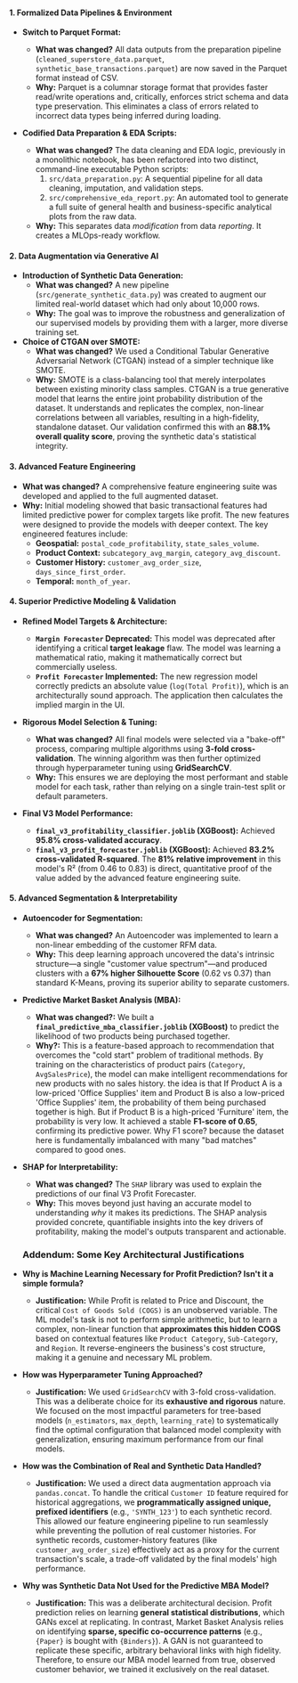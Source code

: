 #### **1. Formalized Data Pipelines & Environment**

*   **Switch to Parquet Format:**
    *   **What was changed?** All data outputs from the preparation pipeline (`cleaned_superstore_data.parquet`, `synthetic_base_transactions.parquet`) are now saved in the Parquet format instead of CSV.
    *   **Why:** Parquet is a columnar storage format that provides faster read/write operations and, critically, enforces strict schema and data type preservation. This eliminates a class of errors related to incorrect data types being inferred during loading.

*   **Codified Data Preparation & EDA Scripts:**
    *   **What was changed?** The data cleaning and EDA logic, previously in a monolithic notebook, has been refactored into two distinct, command-line executable Python scripts:
        1.  `src/data_preparation.py`: A sequential pipeline for all data cleaning, imputation, and validation steps.
        2.  `src/comprehensive_eda_report.py`: An automated tool to generate a full suite of general health and business-specific analytical plots from the raw data.
    *   **Why:** This separates data *modification* from data *reporting*. It creates a MLOps-ready workflow.


#### **2. Data Augmentation via Generative AI**

*   **Introduction of Synthetic Data Generation:**
    *   **What was changed?** A new pipeline (`src/generate_synthetic_data.py`) was created to augment our limited real-world dataset which had only about 10,000 rows.
    *   **Why:** The goal was to improve the robustness and generalization of our supervised models by providing them with a larger, more diverse training set.
*   **Choice of CTGAN over SMOTE:**
    *   **What was changed?** We used a Conditional Tabular Generative Adversarial Network (CTGAN) instead of a simpler technique like SMOTE.
    *   **Why:** SMOTE is a class-balancing tool that merely interpolates between existing minority class samples. CTGAN is a true generative model that learns the entire joint probability distribution of the dataset. It understands and replicates the complex, non-linear correlations between all variables, resulting in a high-fidelity, standalone dataset. Our validation confirmed this with an **88.1% overall quality score**, proving the synthetic data's statistical integrity.

#### **3. Advanced Feature Engineering**

*   **What was changed?** A comprehensive feature engineering suite was developed and applied to the full augmented dataset.
*   **Why:** Initial modeling showed that basic transactional features had limited predictive power for complex targets like profit. The new features were designed to provide the models with deeper context. The key engineered features include:
    *   **Geospatial:** `postal_code_profitability`, `state_sales_volume`.
    *   **Product Context:** `subcategory_avg_margin`, `category_avg_discount`.
    *   **Customer History:** `customer_avg_order_size`, `days_since_first_order`.
    *   **Temporal:** `month_of_year`.

#### **4. Superior Predictive Modeling & Validation**

*   **Refined Model Targets & Architecture:**
    *   **`Margin Forecaster` Deprecated:** This model was deprecated after identifying a critical **target leakage** flaw. The model was learning a mathematical ratio, making it mathematically correct but commercially useless.
    *   **`Profit Forecaster` Implemented:** The new regression model correctly predicts an absolute value (`log(Total Profit)`), which is an architecturally sound approach. The application then calculates the implied margin in the UI.

*   **Rigorous Model Selection & Tuning:**
    *   **What was changed?** All final models were selected via a "bake-off" process, comparing multiple algorithms using **3-fold cross-validation**. The winning algorithm was then further optimized through hyperparameter tuning using **GridSearchCV**.
    *   **Why:** This ensures we are deploying the most performant and stable model for each task, rather than relying on a single train-test split or default parameters.

*   **Final V3 Model Performance:**
    *   **`final_v3_profitability_classifier.joblib` (XGBoost):** Achieved **95.8% cross-validated accuracy**.
    *   **`final_v3_profit_forecaster.joblib` (XGBoost):** Achieved **83.2% cross-validated R-squared**. The **81% relative improvement** in this model's R² (from 0.46 to 0.83) is direct, quantitative proof of the value added by the advanced feature engineering suite.

#### **5. Advanced Segmentation & Interpretability**

*   **Autoencoder for Segmentation:**
    *   **What was changed?** An Autoencoder was implemented to learn a non-linear embedding of the customer RFM data.
    *   **Why:** This deep learning approach uncovered the data's intrinsic structure—a single "customer value spectrum"—and produced clusters with a **67% higher Silhouette Score** (0.62 vs 0.37) than standard K-Means, proving its superior ability to separate customers.
*   **Predictive Market Basket Analysis (MBA):**
    *   **What was changed?:** We built a **`final_predictive_mba_classifier.joblib` (XGBoost)** to predict the likelihood of two products being purchased together.
    *   **Why?:** This is a feature-based approach to recommendation that overcomes the "cold start" problem of traditional methods. By training on the characteristics of product pairs (`Category`, `AvgSalesPrice`), the model can make intelligent recommendations for new products with no sales history.  the idea is that If Product A is a low-priced 'Office Supplies' item and Product B is also a low-priced 'Office Supplies' item, the probability of them being purchased together is high. But if Product B is a high-priced 'Furniture' item, the probability is very low. It achieved a stable **F1-score of 0.65**, confirming its predictive power. Why F1 score? because the dataset here is fundamentally imbalanced with many "bad matches" compared to good ones.
*   **SHAP for Interpretability:**
    *   **What was changed?** The `SHAP` library was used to explain the predictions of our final V3 Profit Forecaster.
    *   **Why:** This moves beyond just having an accurate model to understanding *why* it makes its predictions. The SHAP analysis provided concrete, quantifiable insights into the key drivers of profitability, making the model's outputs transparent and actionable.


    ### **Addendum: Some Key Architectural Justifications**


*   **Why is Machine Learning Necessary for Profit Prediction? Isn't it a simple formula?**
    *   **Justification:** While Profit is related to Price and Discount, the critical `Cost of Goods Sold (COGS)` is an unobserved variable. The ML model's task is not to perform simple arithmetic, but to learn a complex, non-linear function that **approximates this hidden COGS** based on contextual features like `Product Category`, `Sub-Category`, and `Region`. It reverse-engineers the business's cost structure, making it a genuine and necessary ML problem.

*   **How was Hyperparameter Tuning Approached?**
    *   **Justification:** We used `GridSearchCV` with 3-fold cross-validation. This was a deliberate choice for its **exhaustive and rigorous** nature. We focused on the most impactful parameters for tree-based models (`n_estimators`, `max_depth`, `learning_rate`) to systematically find the optimal configuration that balanced model complexity with generalization, ensuring maximum performance from our final models.

*   **How was the Combination of Real and Synthetic Data Handled?**
    *   **Justification:** We used a direct data augmentation approach via `pandas.concat`. To handle the critical `Customer ID` feature required for historical aggregations, we **programmatically assigned unique, prefixed identifiers** (e.g., `'SYNTH_123'`) to each synthetic record. This allowed our feature engineering pipeline to run seamlessly while preventing the pollution of real customer histories. For synthetic records, customer-history features (like `customer_avg_order_size`) effectively act as a proxy for the current transaction's scale, a trade-off validated by the final models' high performance.

*   **Why was Synthetic Data Not Used for the Predictive MBA Model?**
    *   **Justification:** This was a deliberate architectural decision. Profit prediction relies on learning **general statistical distributions**, which GANs excel at replicating. In contrast, Market Basket Analysis relies on identifying **sparse, specific co-occurrence patterns** (e.g., `{Paper}` is bought with `{Binders}`). A GAN is not guaranteed to replicate these specific, arbitrary behavioral links with high fidelity. Therefore, to ensure our MBA model learned from true, observed customer behavior, we trained it exclusively on the real dataset.